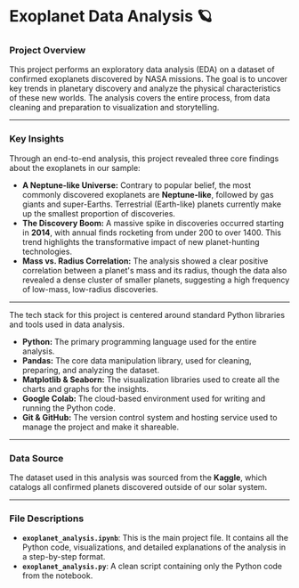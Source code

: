 # Exoplanet Data Analysis 🪐

### Project Overview
This project performs an exploratory data analysis (EDA) on a dataset of confirmed exoplanets discovered by NASA missions. The goal is to uncover key trends in planetary discovery and analyze the physical characteristics of these new worlds. The analysis covers the entire process, from data cleaning and preparation to visualization and storytelling.

---

### Key Insights
Through an end-to-end analysis, this project revealed three core findings about the exoplanets in our sample:

* **A Neptune-like Universe:** Contrary to popular belief, the most commonly discovered exoplanets are **Neptune-like**, followed by gas giants and super-Earths. Terrestrial (Earth-like) planets currently make up the smallest proportion of discoveries.
* **The Discovery Boom:** A massive spike in discoveries occurred starting in **2014**, with annual finds rocketing from under 200 to over 1400. This trend highlights the transformative impact of new planet-hunting technologies.
* **Mass vs. Radius Correlation:** The analysis showed a clear positive correlation between a planet's mass and its radius, though the data also revealed a dense cluster of smaller planets, suggesting a high frequency of low-mass, low-radius discoveries.

---

The tech stack for this project is centered around standard Python libraries and tools used in data analysis.

* **Python:** The primary programming language used for the entire analysis.
* **Pandas:** The core data manipulation library, used for cleaning, preparing, and analyzing the dataset.
* **Matplotlib & Seaborn:** The visualization libraries used to create all the charts and graphs for the insights.
* **Google Colab:** The cloud-based environment used for writing and running the Python code.
* **Git & GitHub:** The version control system and hosting service used to manage the project and make it shareable.

---

### Data Source
The dataset used in this analysis was sourced from the **Kaggle**, which catalogs all confirmed planets discovered outside of our solar system.

---

### File Descriptions
* **`exoplanet_analysis.ipynb`**: This is the main project file. It contains all the Python code, visualizations, and detailed explanations of the analysis in a step-by-step format.
* **`exoplanet_analysis.py`**: A clean script containing only the Python code from the notebook.
